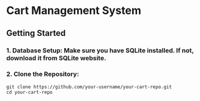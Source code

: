 # Cart Management System
## Getting Started
### 1. Database Setup: Make sure you have SQLite installed. If not, download it from SQLite website.
### 2. Clone the Repository:
```
git clone https://github.com/your-username/your-cart-repo.git
cd your-cart-repo
```
